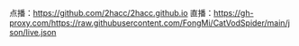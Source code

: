 点播：https://github.com/2hacc/2hacc.github.io
直播：https://gh-proxy.com/https://raw.githubusercontent.com/FongMi/CatVodSpider/main/json/live.json